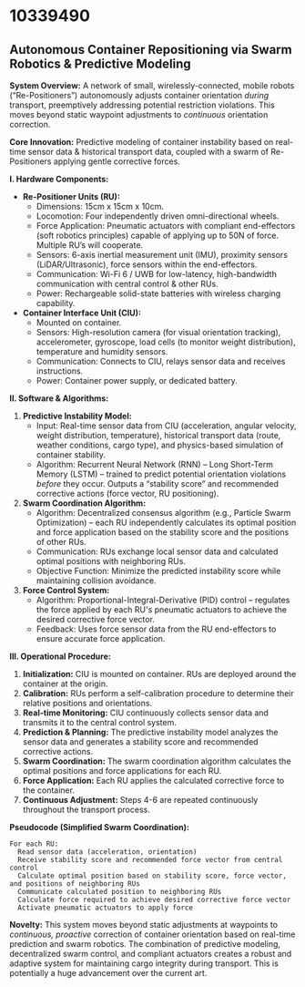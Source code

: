 # 10339490

## Autonomous Container Repositioning via Swarm Robotics & Predictive Modeling

**System Overview:** A network of small, wirelessly-connected, mobile robots (“Re-Positioners”) autonomously adjusts container orientation *during* transport, preemptively addressing potential restriction violations. This moves beyond static waypoint adjustments to *continuous* orientation correction.

**Core Innovation:** Predictive modeling of container instability based on real-time sensor data & historical transport data, coupled with a swarm of Re-Positioners applying gentle corrective forces.

**I. Hardware Components:**

*   **Re-Positioner Units (RU):**
    *   Dimensions: 15cm x 15cm x 10cm.
    *   Locomotion: Four independently driven omni-directional wheels.
    *   Force Application: Pneumatic actuators with compliant end-effectors (soft robotics principles) capable of applying up to 50N of force. Multiple RU’s will cooperate.
    *   Sensors: 6-axis inertial measurement unit (IMU), proximity sensors (LiDAR/Ultrasonic), force sensors within the end-effectors.
    *   Communication: Wi-Fi 6 / UWB for low-latency, high-bandwidth communication with central control & other RUs.
    *   Power: Rechargeable solid-state batteries with wireless charging capability.
*   **Container Interface Unit (CIU):**
    *   Mounted on container.
    *   Sensors: High-resolution camera (for visual orientation tracking), accelerometer, gyroscope, load cells (to monitor weight distribution), temperature and humidity sensors.
    *   Communication:  Connects to CIU, relays sensor data and receives instructions.
    *   Power: Container power supply, or dedicated battery.

**II. Software & Algorithms:**

1.  **Predictive Instability Model:**
    *   Input: Real-time sensor data from CIU (acceleration, angular velocity, weight distribution, temperature), historical transport data (route, weather conditions, cargo type), and physics-based simulation of container stability.
    *   Algorithm: Recurrent Neural Network (RNN) – Long Short-Term Memory (LSTM) – trained to predict potential orientation violations *before* they occur. Outputs a “stability score” and recommended corrective actions (force vector, RU positioning).
2.  **Swarm Coordination Algorithm:**
    *   Algorithm: Decentralized consensus algorithm (e.g., Particle Swarm Optimization) – each RU independently calculates its optimal position and force application based on the stability score and the positions of other RUs.
    *   Communication: RUs exchange local sensor data and calculated optimal positions with neighboring RUs.
    *   Objective Function: Minimize the predicted instability score while maintaining collision avoidance.
3.  **Force Control System:**
    *   Algorithm: Proportional-Integral-Derivative (PID) control – regulates the force applied by each RU's pneumatic actuators to achieve the desired corrective force vector.
    *   Feedback: Uses force sensor data from the RU end-effectors to ensure accurate force application.

**III. Operational Procedure:**

1.  **Initialization:** CIU is mounted on container. RUs are deployed around the container at the origin.
2.  **Calibration:** RUs perform a self-calibration procedure to determine their relative positions and orientations.
3.  **Real-time Monitoring:** CIU continuously collects sensor data and transmits it to the central control system.
4.  **Prediction & Planning:** The predictive instability model analyzes the sensor data and generates a stability score and recommended corrective actions.
5.  **Swarm Coordination:** The swarm coordination algorithm calculates the optimal positions and force applications for each RU.
6.  **Force Application:** Each RU applies the calculated corrective force to the container.
7.  **Continuous Adjustment:** Steps 4-6 are repeated continuously throughout the transport process.

**Pseudocode (Simplified Swarm Coordination):**

```
For each RU:
  Read sensor data (acceleration, orientation)
  Receive stability score and recommended force vector from central control
  Calculate optimal position based on stability score, force vector, and positions of neighboring RUs
  Communicate calculated position to neighboring RUs
  Calculate force required to achieve desired corrective force vector
  Activate pneumatic actuators to apply force
```

**Novelty:** This system moves beyond static adjustments at waypoints to *continuous, proactive* correction of container orientation based on real-time prediction and swarm robotics. The combination of predictive modeling, decentralized swarm control, and compliant actuators creates a robust and adaptive system for maintaining cargo integrity during transport. This is potentially a huge advancement over the current art.